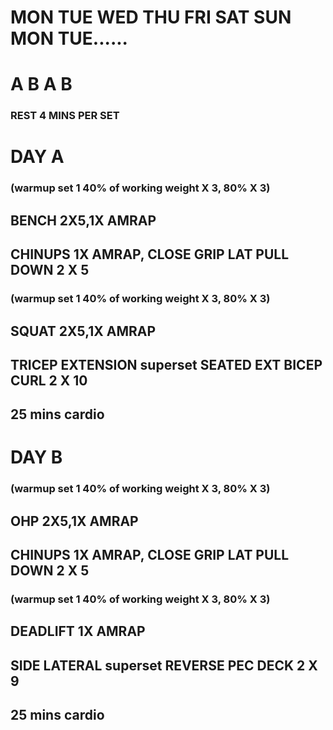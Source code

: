 # MON TUE WED THU FRI SAT SUN MON TUE......
#  A       B       A           B

### REST 4 MINS PER SET

# DAY A 

### (warmup set 1 40% of working weight X 3, 80% X 3)
## BENCH 2X5,1X AMRAP
## CHINUPS 1X AMRAP, CLOSE GRIP LAT PULL DOWN  2 X 5
### (warmup set 1 40% of working weight X 3, 80% X 3)
## SQUAT 2X5,1X AMRAP
## TRICEP EXTENSION superset SEATED EXT BICEP CURL  2 X 10
## 25 mins cardio

# DAY B 

### (warmup set 1 40% of working weight X 3, 80% X 3)
## OHP 2X5,1X AMRAP
## CHINUPS 1X AMRAP, CLOSE GRIP LAT PULL DOWN  2 X 5
### (warmup set 1 40% of working weight X 3, 80% X 3)
## DEADLIFT 1X AMRAP
## SIDE LATERAL superset REVERSE PEC DECK 2 X 9
## 25 mins cardio